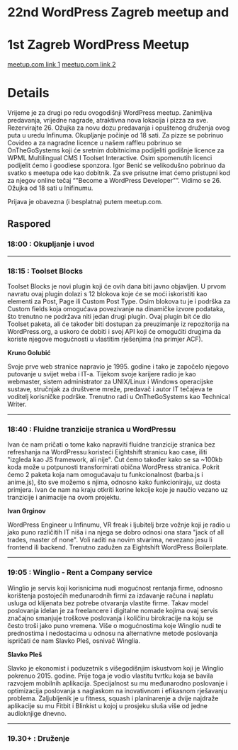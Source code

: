 # 22nd WordPress Zagreb meetup and 
# 1st Zagreb WordPress Meetup

[meetup.com link 1](https://www.meetup.com/wordpress-croatia/events/259663959/) 
[meetup.com link 2](https://www.meetup.com/Zagreb-WordPress-Meetup/events/260060540/)

# Details

Vrijeme je za drugi po redu ovogodišnji WordPress meetup. Zanimljiva predavanja, vrijedne nagrade, atraktivna nova lokacija i pizza za sve. Rezervirajte 26. Ožujka za novu dozu predavanja i opuštenog druženja ovog puta u uredu Infinuma. Okupljanje počinje od 18 sati. Za pizze se pobrinuo Covideo a za nagradne licence u našem raffleu pobrinuo se OnTheGoSystems koji će sretnim dobitnicima podijeliti godišnje licence za WPML Multilingual CMS I Toolset Interactive. Osim spomenutih licenci podijelit ćemo i goodiese sponzora. Igor Benić se velikodušno pobrinuo da svatko s meetupa ode kao dobitnik. Za sve prisutne imat ćemo pristupni kod za njegov online tečaj “"Become a WordPress Developer"”. Vidimo se 26. Ožujka od 18 sati u Inifinumu.

Prijava je obavezna (i besplatna) putem meetup.com.

## Raspored

### 18:00 : Okupljanje i uvod

-------------

### 18:15 : Toolset Blocks

Toolset Blocks je novi plugin koji će ovih dana biti javno objavljen. U prvom navratu ovaj plugin dolazi s 12 blokova koje će se moći iskoristiti kao elementi za Post, Page ili Custom Post Type. Osim blokova tu je i podrška za Custom fields koja omogućava povezivanje na dinamičke izvore podataka, što trenutno ne podržava niti jedan drugi plugin. Ovaj plugin bit će dio Toolset paketa, ali će također biti dostupan za preuzimanje iz repozitorija na WordPress.org, a uskoro će dobiti i svoj API koji će omogućiti drugima da koriste njegove mogućnosti u vlastitim rješenjima (na primjer ACF).

__Kruno Golubić__

Svoje prve web stranice napravio je 1995. godine i tako je započelo njegovo putovanje u svijet weba i IT-a. Tijekom svoje karijere radio je kao webmaster, sistem administrator za UNIX/Linux i Windows operacijske sustave, stručnjak za društvene mreže, predavač i autor IT tečajeva te voditelj korisničke podrške. Trenutno radi u OnTheGoSystems kao Technical Writer.

-------------

### 18:40 : Fluidne tranzicije stranica u WordPressu

Ivan će nam pričati o tome kako napraviti fluidne tranzicije stranica bez refreshanja na WordPressu koristeći Eightshift stranicu kao case, iliti "izgleda kao JS framework, ali nije". Čut ćemo također kako se sa ~100kb koda može u potpunosti transformirati obična WordPress stranica. Pokrit ćemo 2 paketa koja nam omogućavaju tu funkcionalnost (barba.js i anime.js), što sve možemo s njima, odnosno kako funkcioniraju, uz dosta primjera. Ivan će nam na kraju otkriti korine lekcije koje je naučio vezano uz tranzicije i animacije na ovom projektu.

__Ivan Grginov__

WordPress Engineer u Infinumu, VR freak i ljubitelj brze vožnje koji je radio u jako puno različitih IT niša i na njega se dobro odnosi ona stara "jack of all trades, master of none". Voli raditi na novim stvarima, nevezano jesu li frontend ili backend. Trenutno zadužen za Eightshift WordPress Boilerplate.

-------------

### 19:05 : Winglio - Rent a Company service

Winglio je servis koji korisnicima nudi mogućnost rentanja firme, odnosno korištenja postojećih međunarodnih firmi za izdavanje računa i naplatu usluga od klijenata bez potrebe otvaranja vlastite firme. Takav model poslovanja idelan je za freelancere i digitalne nomade kojima ovaj servis značajno smanjuje troškove poslovanja i količinu birokracije na koju se često troši jako puno vremena. Više o mogućnostima koje Winglio nudi te prednostima i nedostacima u odnosu na alternativne metode poslovanja ispričati će nam Slavko Pleš, osnivač Winglia.

__Slavko Pleš__

Slavko je ekonomist i poduzetnik s višegodišnjim iskustvom koji je Winglio pokrenuo 2015. godine. Prije toga je vodio vlastitu tvrtku koja se bavila razvojem mobilnih aplikacija. Specijalnost su mu međunarodno poslovanje i optimizacija poslovanja s naglaskom na inovativnom i efikasnom rješavanju problema. Zaljubljenik je u fitness, squash i planinarenje a dvije najdraže aplikacije su mu Fitbit i Blinkist u kojoj u prosjeku sluša više od jedne audioknjige dnevno.

-------------

### 19.30+ : Druženje
